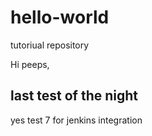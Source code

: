 # hello-world
tutoriual repository

Hi peeps,

last test of the night
--
yes test 7 for jenkins integration
